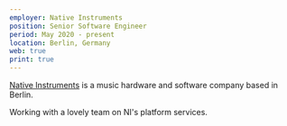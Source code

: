 ```yaml
---
employer: Native Instruments
position: Senior Software Engineer
period: May 2020 - present
location: Berlin, Germany
web: true
print: true
---
```


[Native Instruments](https://www.native-instruments.com) is a music hardware and software company based in Berlin.

Working with a lovely team on NI's platform services.
